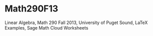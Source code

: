 Math290F13
==========

Linear Algebra, Math 290 Fall 2013, University of Puget Sound, LaTeX Examples, Sage Math Cloud Worksheets
